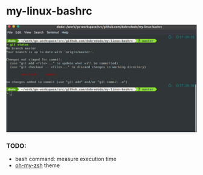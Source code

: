# my-linux-bashrc

![alt text](https://github.com/dobredodo/my-linux-bashrc/blob/master/screenshot.png?raw=true)

### TODO:
  - bash command: measure execution time
  - [oh-my-zsh](https://ohmyz.sh/) theme
